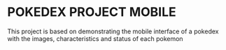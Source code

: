 # POKEDEX PROJECT MOBILE
This project is based on demonstrating the mobile interface of a pokedex <br>
with the images, characteristics and status of each pokemon
